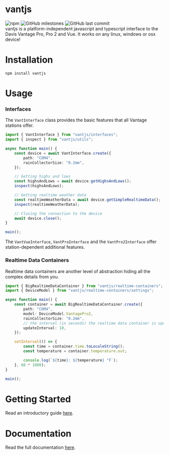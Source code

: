 # vantjs

![npm](https://img.shields.io/npm/v/vantjs) ![GitHub milestones](https://img.shields.io/github/milestones/all/harrydehix/vantjs) ![GitHub last commit](https://img.shields.io/github/last-commit/harrydehix/vantjs)<br>
vantjs is a platform-independent javascript and typescript interface to the Davis Vantage Pro, Pro 2 and Vue. It works on any linux, windows or osx device!

# Installation

```
npm install vantjs
```

# Usage

### Interfaces

The `VantInterface` class provides the basic features that all Vantage stations offer.

```typescript
import { VantInterface } from "vantjs/interfaces";
import { inspect } from "vantjs/utils";

async function main() {
    const device = await VantInterface.create({
        path: "COM4",
        rainCollectorSize: "0.2mm",
    });

    // Getting highs and lows
    const highsAndLows = await device.getHighsAndLows();
    inspect(highsAndLows);

    // Getting realtime weather data
    const realtimeWeatherData = await device.getSimpleRealtimeData();
    inspect(realtimeWeatherData);

    // Closing the connection to the device
    await device.close();
}

main();
```

The `VantVueInterface`, `VantProInterface` and the `VantPro2Interface` offer station-dependent additional features.

### Realtime Data Containers

Realtime data containers are another level of abstraction hiding all the complex details from you.

```ts
import { BigRealtimeDataContainer } from "vantjs/realtime-containers";
import { DeviceModel } from "vantjs/realtime-containers/settings";

async function main() {
    const container = await BigRealtimeDataContainer.create({
        path: "COM4",
        model: DeviceModel.VantagePro2,
        rainCollectorSize: "0.2mm",
        // the interval (in seconds) the realtime data container is updated
        updateInterval: 10,
    });

    setInterval(() => {
        const time = container.time.toLocaleString();
        const temperature = container.temperature.out;

        console.log(`${time}: ${temperature} °F`);
    }, 60 * 1000);
}

main();
```

# Getting Started

Read an introductory guide [here](/vantjs/guides/1-getting-started.md).

# Documentation

Read the full documentation [here](https://harrydehix.github.io/vantjs/).
